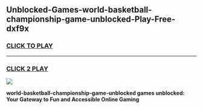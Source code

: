 
## Unblocked-Games-world-basketball-championship-game-unblocked-Play-Free-dxf9x
<h3>
<a href="https://premium76.site?title=world-basketball-championship-game-unblocked&ref=22A">CLICK TO PLAY</a></h3>
<hr>

<h3>
<a href="https://premium76.site?title=world-basketball-championship-game-unblocked&ref=22A">CLICK 2 PLAY</a>
  
</h3>

<a href="https://premium76.site?title=world-basketball-championship-game-unblocked&ref=22A"><img src="https://clearcache.store/games.png"></a>


**world-basketball-championship-game-unblocked games unblocked: Your Gateway to Fun and Accessible Online Gaming**
